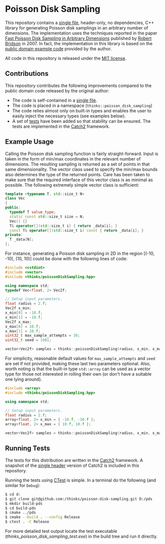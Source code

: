 # Poisson Disk Sampling

This repository contains a [single file](https://github.com/thinks/poisson-disk-sampling/blob/master/include/thinks/poisson_disk_sampling/poisson_disk_sampling.h), header-only, no dependencies, C++ library for generating Poisson disk samplings in an arbitrary number of dimensions. The implementation uses the techniques reported in the paper [Fast Poisson Disk Sampling in Arbitrary Dimensions](http://www.cs.ubc.ca/~rbridson/docs/bridson-siggraph07-poissondisk.pdf) published by [Robert Bridson](http://www.cs.ubc.ca/~rbridson/) in 2007. In fact, the implementation in this library is based on the [public domain example code](http://www.cs.ubc.ca/~rbridson/download/curlnoise.tar.gz) provided by the author.  

All code in this repository is released under the [MIT license](https://en.wikipedia.org/wiki/MIT_License).

## Contributions

This repository contributes the following improvements compared to the public domain code released by the original author:
* The code is self-contained in a [single file](https://github.com/thinks/poisson-disk-sampling/blob/master/include/thinks/poisson_disk_sampling/poisson_disk_sampling.h).
* The code is placed in a namespace (```thinks::poisson_disk_sampling```)
* The code relies almost only on built-in types and enables the user to easily inject the necessary types (see examples below).
* A set of [tests](https://github.com/thinks/poisson-disk-sampling/blob/master/test/) have been added so that stability can be ensured. The tests are implemented in the [Catch2](https://github.com/catchorg/Catch2) framework.

## Example Usage

Calling the Poisson disk sampling function is fairly straight-forward. Input is taken in the form of min/max coordinates in the relevant number of dimensions. The resulting sampling is returned as a set of points in that same dimensionality. The vector class used to specify the min/max bounds also determines the type of the returned points. Care has been taken to make sure that the required interface of this vector class is as minimal as possible. The following extremely simple vector class is sufficient:
```C++
template <typename T, std::size_t N>
class Vec
{
public:
  typedef T value_type;
  static const std::size_t size = N;
  Vec() {}
  T& operator[](std::size_t i) { return _data[i]; }
  const T& operator[](std::size_t i) const { return _data[i]; }
private:
  T _data[N];
};
```

For instance, generating a Poisson disk sampling in 2D in the region [(-10, -10), (10, 10)] could be done with the following lines of code:
```C++
#include <cstdint>
#include <vector>
#include <thinks/poissonDiskSampling.hpp>

using namespace std;
typedef Vec<float, 2> Vec2f;

// Setup input parameters.
float radius = 2.f;
Vec2f x_min;
x_min[0] = -10.f;
x_min[1] = -10.f;
Vec2f x_max;
x_max[0] = 10.f;
x_max[1] = 10.f;
uint32_t max_sample_attempts = 30;
uint32_t seed = 1981;

vector<Vec2f> samples = thinks::poissonDiskSampling(radius, x_min, x_max, max_sample_attempts, seed);
```
For simplicity, reasonable default values for ```max_sample_attempts``` and ```seed``` are set if not provided, making these last two parameters optional. Also, worth noting is that the built-in type ```std::array``` can be used as a vector type for those not interested in rolling their own (or don't have a suitable one lying around).
```C++
#include <array>
#include <thinks/poissonDiskSampling.hpp>

using namespace std;

// Setup input parameters.
float radius = 2.f;
array<float, 2> x_min = { -10.f, -10.f };
array<float, 2> x_max = { 10.f, 10.f };

vector<Vec2f> samples = thinks::poissonDiskSampling(radius, x_min, x_max);
```

## Running Tests

The tests for this distribution are written in the [Catch2](https://github.com/catchorg/Catch2) framework. A snapshot of the [single header](https://github.com/thinks/poisson-disk-sampling/blob/master/test/catch2/catch.hpp) version of Catch2 is included in this repository. 

Running the tests using [CTest](https://cmake.org/home/) is simple. In a terminal do the following (and similar for `Debug`):
```bash
$ cd d:
$ git clone git@github.com:/thinks/poisson-disk-sampling.git D:/pds
$ mkdir build-pds
$ cd build-pds
$ cmake ../pds
$ cmake --build . --config Release
$ ctest . -C Release
```
For more detailed test output locate the test executable (_thinks_poisson_disk_sampling_test.exe_) in the build tree and run it directly.
